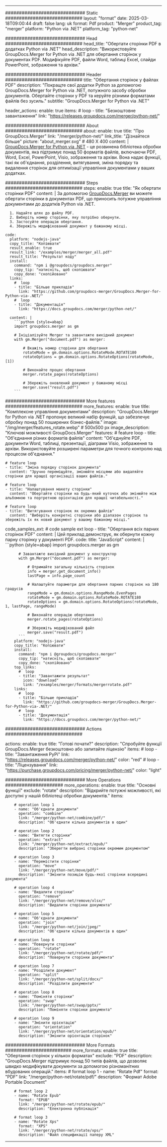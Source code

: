 
---
############################# Static ############################
layout: "format"
date:  2025-03-18T09:00:44
draft: false
lang: uk
format: Pdf
product: "Merger"
product_tag: "merger"
platform: "Python via .NET"
platform_tag: "python-net"

############################# Head ############################
head_title: "Обертати сторінки PDF в додатках Python via .NET"
head_description: "Використовуйте GroupDocs.Merger for Python via .NET для обертання сторінок у документах PDF. Модифікуйте PDF, файли Word, таблиці Excel, слайди PowerPoint, зображення та архіви."

############################# Header ############################
title: "Обертання сторінок у файлах PDF" 
description: "Покращте свої додатки Python за допомогою GroupDocs.Merger for Python via .NET, потужного засобу обробки документів. Обертайте сторінки у PDF та керуйте різними форматами файлів без зусиль."
subtitle: "GroupDocs.Merger for Python via .NET" 

header_actions:
  enable: true
  items:
    #  loop
    - title: "Безкоштовне завантаження"
      link: "https://releases.groupdocs.com/merger/python-net/"
      
############################# About ############################
about:
    enable: true
    title: "Про GroupDocs.Merger"
    link: "/merger/python-net/"
    link_title: "Дізнайтеся більше"
    picture: "about_merger.svg" # 480 X 400
    content: |
       [GroupDocs.Merger for Python via .NET](/merger/python-net/) - це розвинена бібліотека обробки документів, яка підтримує понад 50 форматів файлів, включаючи PDF, Word, Excel, PowerPoint, Visio, зображення та архіви. Вона надає функції, такі як об'єднання, розділення, витягування, зміна порядку та видалення сторінок для оптимізації управління документами у ваших додатках.

############################# Steps ############################
steps:
    enable: true
    title: "Як обертати сторінки PDF"
    content: |
      За допомогою [GroupDocs.Merger](/merger/python-net/) ви можете обертати сторінки в документах PDF, що приносить потужне управління документами до додатків Python via .NET.
      
      1. Надайте шлях до файлу PDF.
      2. Виберіть номер сторінки, яку потрібно обернути.
      3. Застосуйте операцію обертання.
      4. Збережіть модифікований документ у бажаному місці.
   
    code:
      platform: "nodejs-java"
      copy_title: "Копіювати"
      result_enable: true
      result_link: "/examples/merger/merger_all.pdf"
      result_title: "Результат коду"
      install:
        command: "npm i @groupdocs/groupdocs.merger"
        copy_tip: "натисніть, щоб скопіювати"
        copy_done: "скопійовано"
      links:
        #  loop
        - title: "Більше прикладів"
          link: "https://github.com/groupdocs-merger/GroupDocs.Merger-for-Python-via-.NET/"
        #  loop
        - title: "Документація"
          link: "https://docs.groupdocs.com/merger/python-net/"
          
      content: |
        ```python {style=abap}
        import groupdocs.merger as gm

        # Ініціалізуйте Merger та завантажте вихідний документ
        with gm.Merger("document.pdf") as merger:
            
            # Вкажіть номер сторінки для обертання
            rotateMode = gm.domain.options.RotateMode.ROTATE180
            rotateOptions = gm.domain.options.RotateOptions(rotateMode, [1])

            # Виконайте процес обертання
            merger.rotate_pages(rotateOptions)

            # Збережіть оновлений документ у бажаному місці
            merger.save("result.pdf")
        ```            

############################# More features ############################
more_features:
  enable: true
  title: "Комплексне управління документами"
  description: "GroupDocs.Merger for Python via .NET пропонує великий набір функцій, що забезпечує обробку понад 50 поширених бізнес-файлів."
  image: "/img/merger/features_rotate.webp" # 500x500 px
  image_description: "Ключові можливості GroupDocs.Merger"
  features:
    # feature loop
    - title: "Об'єднання різних форматів файлів"
      content: "Об'єднуйте PDF, документи Word, таблиці, презентації, діаграми Visio, зображення та архіви. Використовуйте розширені параметри для точного контролю над процесом об'єднання."

    # feature loop
    - title: "Зміна порядку сторінок документа"
      content: "Зручно переміщуйте, змінюйте місцями або видаляйте сторінки для кращої організації ваших файлів."

    # feature loop
    - title: "Налаштування макету сторінки"
      content: "Обертайте сторінки на будь-який куточок або змінюйте між альбомною та портретною орієнтацією для кращої читабельності."

    # feature loop
    - title: "Витягування сторінок як окремих файлів"
      content: "Виберіть конкретні сторінки або діапазон сторінок та збережіть їх як новий документ у вашому бажаному місці."
      
  code_samples_ext:
    # code sample ext loop
    - title: "Обертання всіх парних сторінок PDF"
      content: |
        Цей приклад демонструє, як обернути кожну парну сторінку у документі PDF.
      code:
        title: "JavaScript"
        content: |
          ```python {style=abap}
          import groupdocs.merger as gm
          
          # Завантажте вихідний документ у конструктор
          with gm.Merger("document.pdf") as merger:
            
              # Отримайте загальну кількість сторінок
              info = merger.get_document_info()
              lastPage = info.page_count

              # Налаштуйте параметри для обертання парних сторінок на 180 градусів
              rangeMode = gm.domain.options.RangeMode.EvenPages
              rotateMode = gm.domain.options.RotateMode.ROTATE180
              rotateOptions = gm.domain.options.RotateOptions(rotateMode, 1, lastPage, rangeMode)
          
              # Виконайте операцію обертання
              merger.rotate_pages(rotateOptions)

              # Збережіть модифікований файл
              merger.save("result.pdf")
          ```
        platform: "nodejs-java"
        copy_title: "Копіювати"
        install:
          command: "npm i @groupdocs/groupdocs.merger"
          copy_tip: "натисніть, щоб скопіювати"
          copy_done: "скопійовано"
        top_links:
          #  loop
          - title: "Завантажити результат"
            icon: "download"
            link: "/examples/merger/formats/mergerrotate.pdf"
        links:
          #  loop
          - title: "Більше прикладів"
            link: "https://github.com/groupdocs-merger/GroupDocs.Merger-for-Python-via-.NET/"
          #  loop
          - title: "Документація"
            link: "https://docs.groupdocs.com/merger/python-net/"
            

            


############################# Actions ############################

actions:
  enable: true
  title: "Готові почати?"
  description: "Спробуйте функції GroupDocs.Merger безкоштовно або запитайте ліцензію"
  items:
    #  loop
    - title: "Завантаження PyPi"
      link: "https://releases.groupdocs.com/merger/python-net/"
      color: "red"
        #  loop
    - title: "Ліцензування"
      link: "https://purchase.groupdocs.com/pricing/merger/python-net/"
      color: "light"


############################# More Operations #####################
more_operations:
    enable: true
    title: "Основні функції"
    exclude: "rotate"
    description: "Відкрийте потужні можливості, які доступні у нашій бібліотеці обробки документів."
    items: 
          
        # operation loop 1
        - name: "Об'єднати документи"
          operation: "combine"
          link: "/merger/python-net/combine/pdf/"
          description: "Об'єднати кілька документів в один"

        # operation loop 2
        - name: "Витягти сторінки"
          operation: "extract"
          link: "/merger/python-net/extract/epub/"
          description: "Зберегти вибрані сторінки окремим документом"

        # operation loop 3
        - name: "Перемістити сторінки"
          operation: "move"
          link: "/merger/python-net/move/pdf/"
          description: "Змінити позицію будь-якої сторінки всередині документа"

        # operation loop 4
        - name: "Видалити сторінки"
          operation: "remove"
          link: "/merger/python-net/remove/xlsx/"
          description: "Видалити сторінки документа"

        # operation loop 5
        - name: "Об'єднати документи"
          operation: "join"
          link: "/merger/python-net/join/jpeg/"
          description: "Об'єднати кілька документів в один"

        # operation loop 6
        - name: "Повернути сторінки"
          operation: "rotate"
          link: "/merger/python-net/rotate/pdf/"
          description: "Повернути сторінки документа"

        # operation loop 7
        - name: "Розділити документ"
          operation: "split"
          link: "/merger/python-net/split/docx/"
          description: "Розділити документи"

        # operation loop 8
        - name: "Поміняти сторінки"
          operation: "swap"
          link: "/merger/python-net/swap/pptx/"
          description: "Поміняти сторінки документа"

        # operation loop 9
        - name: "Змінити орієнтацію"
          operation: "orientation"
          link: "/merger/python-net/orientation/epub/"
          description: "Змінити орієнтацію сторінок"
          
        
          
############################# More Formats ########################
more_formats:
    enable: true
    title: "Обертання сторінок у кількох форматах"
    exclude: "PDF"
    description: "GroupDocs.Merger підтримує понад 50 типів файлів, що дозволяє швидко модифікувати документи за допомогою різноманітних вбудованих операцій."
    items: 
        # format loop 1
        - name: "Rotate Pdf"
          format: "PDF"
          link: "/merger/python-net/rotate/pdf/"
          description: "Формат Adobe Portable Document"

        # format loop 2
        - name: "Rotate Epub"
          format: "EPUB"
          link: "/merger/python-net/rotate/epub/"
          description: "Електронна публікація"

        # format loop 3
        - name: "Rotate Xps"
          format: "XPS"
          link: "/merger/python-net/rotate/xps/"
          description: "Файл спецификації паперу XML"


---
